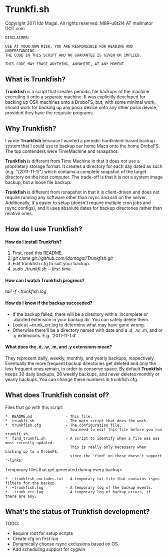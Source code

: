 # Trunkfi.sh

Copyright 2011 Ido Magal. All rights reserved. M8R-u8t2l4 AT mailinator DOT com


    DISCLAIMER:

    USE AT YOUR OWN RISK. YOU ARE RESPONSIBLE FOR READING AND UNDERSTANDING
    THE CODE IN THIS SCRIPT AND NO GUARANTEE IS GIVEN OR IMPLIED.   
     
    THIS CODE MAY ERASE ANYTHING, ANYWHERE, AT ANY MOMENT.


## What is Trunkfish?

__Trunkfish__ is a script that creates periodic file backups of the machine executing it onto a separate machine. It was explicitly developed for backing up OSX machines onto a DroboFS, but, with some minimal work, should work for backing up any posix device onto any other posix device, provided they have the requisite programs. 


## Why Trunkfish?

I wrote __Trunkfish__ because I wanted a periodic hardlinked-based backup system that I could use to backup our home Macs onto the home DroboFS. The top contenders were TimeMachine and rsnapshot.

__Trunkfish__ is different from Time Machine in that it does not use a proprietary storage format. It creates a directory for each day dated as such (e.g. "/2011-11-1/") which contains a complete snapshot of the target directory on the host computer. The trade-off is that it is not a system image backup, but a loose file backup.

__Trunkfish__ is different from rsnapshot in that it is client-driven and does not require running any software other than rsync and ssh on the server. Additionally, it's easier to setup (doesn't require multiple cron jobs and rsync configs), and it uses absolute dates for backup directories rather than relative ones.


## How do I use Trunkfish?


#### How do I install Trunkfish?

  1. First, read this README.
  2. _git clone git://github.com/idomagal/Trunkfish.git_
  3. Edit trunkfish.cfg to suit your backup.
  4. _sudo ./trunkfi.sh --first-time_

#### How can I watch Trunkfish progress?

_tail -f ~trunkfish.log_

#### How do I know if the backup succeeded?

  * If the backup failed, there will be a directory with a .incomplete or .aborted extension in your backup dir. You can safely delete them.
  * Look at ~trunk_err.log to determine what may have gone wrong.
  * Otherwise there'll be a directory named with date and a .d, .w, .m, and or .y extensions. E.g. '2011-11-1.d'

#### What does the .d, .w, .m, and .y extensions mean?

They represent daily, weekly, monthly, and yearly backups, respectively. Eventually the more frequent backup directories get deleted and only the less frequent ones remain, in order to conserve space. By default __Trunkfish__ keeps 30 daily backups, 26 weekly backups, and never deletes monthly or yearly backups. You can change these numbers in trunkfish.cfg.

## What does Trunkfish consist of?

Files that go with this script:


    *  README.md               - This file.
    *  trunkfi.sh              - The main script that does the work.
    *  trunkfish.cfg           - The configuration file.
                                 You need to edit this file before you run trunkfi.sh.
    *  find_trunkfi.sh         - A script to identify when a file was was most recently updated.
                                 This is really only necessary when backing up to a DroboFS,
                                 since the 'find' on those doesn't support '-links'


Temporary files that get generated during every backup:

    *  ~trunkfish_excludes.txt - A temporary txt file that contains rsync filters for the backup.
    *  ~trunkfish.log          - A temporary log of the backup events.
    *  ~trunk_err.log          - A temporary log of backup errors, if there are any.


## What's the status of Trunkfish development?

TODO:
  
*  Require root for setup scripts
*  Create cfg on first run
*  Dynamically choose rsync exclusions based on OS
*  Add scheduling support for cygwin


